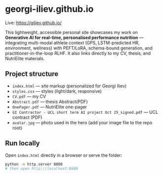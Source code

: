 # georgi-iliev.github.io

Live: https://giliev.github.io/  

This lightweight, accessible personal site showcases my work on **Generative AI for real-time, personalised performance nutrition** — integrating multi-modal athlete context (GPS, LSTM-predicted HR, environment, wellness) with PEFT/LoRA, schema-bound generation, and practitioner-in-the-loop RLHF. It also links directly to my CV, thesis, and NutriElite materials.

## Project structure
- `index.html` — site markup (personalized for Georgi Iliev)
- `styles.css` — styles (light/dark, responsive)
- `CV.pdf` — my CV
- `Abstract.pdf` — thesis Abstract(PDF)
- `OnePager.pdf` — NutriElite one-pager
- `GI Contractor - UCL short term AI project Oct 25_signed.pdf` — UCL contract (PDF)
- `avatar.jpg` — photo used in the hero (add your image file to the repo root)

## Run locally
Open `index.html` directly in a browser or serve the folder:

```bash
python -m http.server 8080
# then open http://localhost:8080
